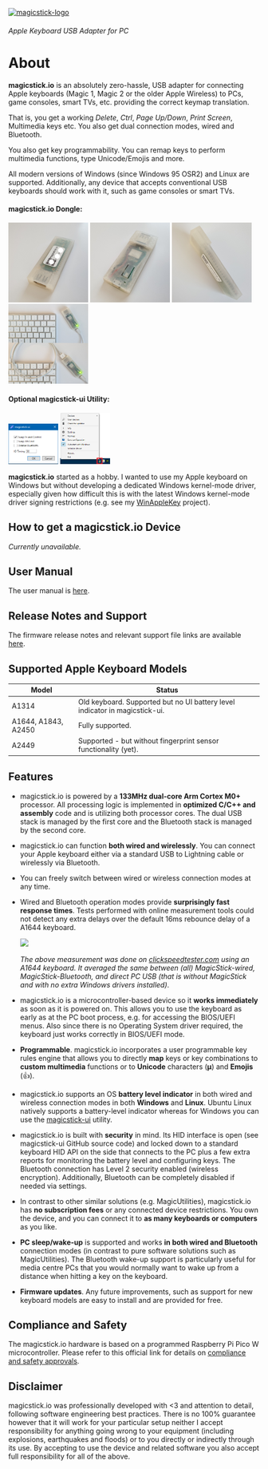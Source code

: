 [![magicstick-logo](docs/magicstick-logo.png)](https://github.com/samartzidis/magicstick.io)
###### Apple Keyboard USB Adapter for PC

# About

**magicstick.io** is an absolutely zero-hassle, USB adapter for connecting Apple keyboards (Magic 1, Magic 2 or the older Apple Wireless) to PCs, game consoles, smart TVs, etc. providing the correct keymap translation.

That is, you get a working _Delete_, _Ctrl_, _Page Up/Down_, _Print Screen_, Multimedia keys etc. You also get dual connection modes, wired and Bluetooth.

You also get key programmability. You can remap keys to perform multimedia functions, type Unicode/Emojis and more.

All modern versions of Windows (since Windows 95 OSR2) and Linux are supported. Additionally, any device that accepts conventional USB keyboards should work with it, such as game consoles or smart TVs.

#### magicstick.io Dongle:
<a href="docs/1.png"><img src="docs/1.png" width="160" title="Clear version" /></a>
<a href="docs/2.png"><img src="docs/2.png" width="160" title="Clear version"/></a>
<a href="docs/4.png"><img src="docs/4.png" width="160" title="Clear version"/></a>
<a href="docs/3.png"><img src="docs/3.png" width="160" title="Wired and Wireless Connections"></a>

#### Optional magicstick-ui Utility:
<a href="docs/20230927213111.png"><img src="docs/20230927213111.png" width="100" title="Settings"/></a>
<a href="docs/Untitled-1.png"><img src="docs/Untitled-1.png" width="100" title="Battery Indicator"/></a>
        
**magicstick.io** started as a hobby. I wanted to use my Apple keyboard on Windows but without developing a dedicated Windows kernel-mode driver, especially given how difficult this is with the latest Windows kernel-mode driver signing restrictions (e.g. see my [WinAppleKey](https://github.com/samartzidis/WinAppleKey) project). 

## How to get a magicstick.io Device

_Currently unavailable._

## User Manual

The user manual is [here](docs/README.md).

## Release Notes and Support

The firmware release notes and relevant support file links are available [here](release-notes.md).

## Supported Apple Keyboard Models

| Model | Status |
| -------- | ------- |
| A1314 | Old keyboard. Supported but no UI battery level indicator in magicstick-ui. |
| A1644, A1843, A2450 | Fully supported. |
| A2449 | Supported - but without fingerprint sensor functionality (yet). |

## Features

- magicstick.io is powered by a **133MHz dual-core Arm Cortex M0+** processor. All processing logic is implemented in **optimized C/C++ and assembly** code and is utilizing both processor cores. The dual USB stack is managed by the first core and the Bluetooth stack is managed by the second core.
- magicstick.io can function **both wired and wirelessly**. You can connect your Apple keyboard either via a standard USB to Lightning cable or wirelessly via Bluetooth. 
- You can freely switch between wired or wireless connection modes at any time.
- Wired and Bluetooth operation modes provide **surprisingly fast response times**. Tests performed with online measurement tools could not detect any extra delays over the default 16ms rebounce delay of a A1644 keyboard.

  ![](docs/20231001222021.png)
  
  _The above measurement was done on [clickspeedtester.com](https://www.clickspeedtester.com/keyboard-latency-test/) using an A1644 keyboard. It averaged the same between (all) MagicStick-wired, MagicStick-Bluetooth, and direct PC USB (that is without MagicStick and with no extra Windows drivers installed)_.
- magicstick.io is a microcontroller-based device so it **works immediately** as soon as it is powered on. This allows you to use the keyboard as early as at the PC boot process, e.g. for accessing the BIOS/UEFI menus. Also since there is no Operating System driver required, the keyboard just works correctly in BIOS/UEFI mode.
- **Programmable**. magicstick.io incorporates a user programmable key rules engine that allows you to directly **map** keys or key combinations to **custom multimedia** functions or to **Unicode** characters (**μ**) and **Emojis** (👍).
- magicstick.io supports an OS **battery level indicator** in both wired and wireless connection modes in both **Windows** and **Linux**. Ubuntu Linux natively supports a battery-level indicator whereas for Windows you can use the [magicstick-ui](docs#the-magicstickui-utility) utility.
- magicstick.io is built with **security** in mind. Its HID interface is open (see magicstick-ui GitHub source code) and locked down to a standard keyboard HID API on the side that connects to the PC plus a few extra reports for monitoring the battery level and configuring keys. The Bluetooth connection has Level 2 security enabled (wireless encryption). Additionally, Bluetooth can be completely disabled if needed via settings.
- In contrast to other similar solutions (e.g. MagicUtilities), magicstick.io has **no subscription fees** or any connected device restrictions. You own the device, and you can connect it to **as many keyboards or computers** as you like.
- **PC sleep/wake-up** is supported and works **in both wired and Bluetooth** connection modes (in contrast to pure software solutions such as MagicUtilities). The Bluetooth wake-up support is particularly useful for media centre PCs that you would normally want to wake up from a distance when hitting a key on the keyboard. 
- **Firmware updates**. Any future improvements, such as support for new keyboard models are easy to install and are provided for free.

## Compliance and Safety

The magicstick.io hardware is based on a programmed Raspberry Pi Pico W microcontroller. Please refer to this official link for details on [compliance and safety approvals](https://pip.raspberrypi.com/categories/688).

## Disclaimer

magicstick.io was professionally developed with <3 and attention to detail, following software engineering best practices. There is no 100% guarantee however that it will work for your particular setup neither I accept responsibility for anything going wrong to your equipment (including explosions, earthquakes and floods) or to you directly or indirectly through its use. By accepting to use the device and related software you also accept full responsibility for all of the above. 


 







